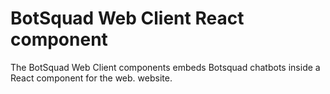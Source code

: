 # BotSquad Web Client React component

The BotSquad Web Client components embeds Botsquad chatbots inside a
React component for the web.  website.
